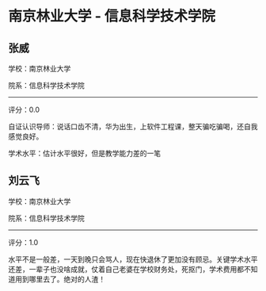 # 南京林业大学 - 信息科学技术学院

## 张威

学校：南京林业大学

院系：信息科学技术学院

* * *

评分：0.0

自证认识导师：说话口齿不清，华为出生，上软件工程课，整天骗吃骗喝，还自我感觉良好。

学术水平：估计水平很好，但是教学能力差的一笔

## 刘云飞

学校：南京林业大学

院系：信息科学技术学院

* * *

评分：1.0

水平不是一般差，一天到晚只会骂人，现在快退休了更加没有顾忌。关键学术水平还差，一辈子也没啥成就，仗着自己老婆在学校财务处，死抠门，学术费用都不知道用到哪里去了。绝对的人渣！
